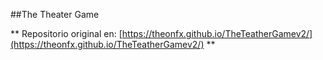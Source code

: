 ##The Theater Game

** Repositorio original en: [https://theonfx.github.io/TheTeatherGamev2/](https://theonfx.github.io/TheTeatherGamev2/) **
